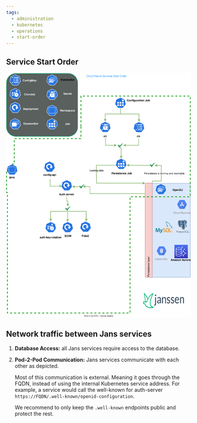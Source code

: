 ```yaml
---
tags:
  - administration
  - kubernetes
  - operations
  - start-order
---
```


## Service Start Order

![svg](../../assets/kubernetes-services-start-order.svg)

## Network traffic between Jans services

1. **Database Access:** all Jans services require access to the database.

2. **Pod-2-Pod Communication:** Jans services communicate with each other as depicted.
   
    Most of this communication is external. Meaning it goes through the FQDN, instead of using the internal Kubernetes service address.
    For example, a service would call the well-known for auth-server `https://FQDN/.well-known/openid-configuration`.
   
    We recommend to only keep the `.well-known` endpoints public and protect the rest.